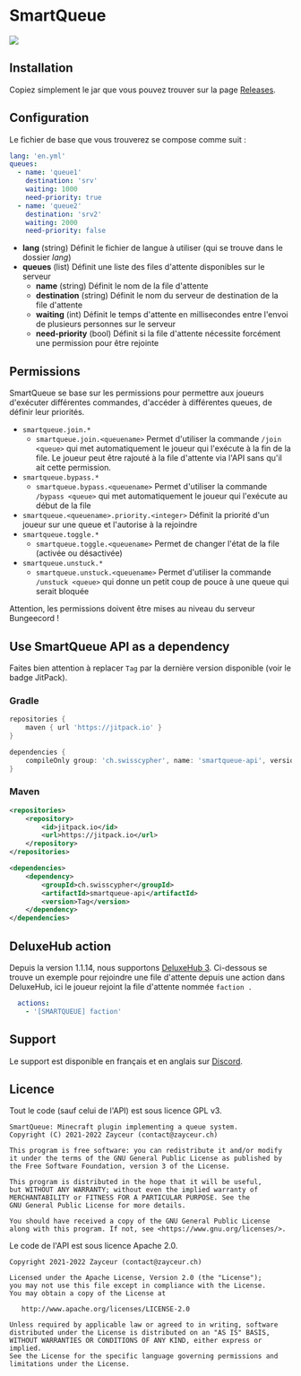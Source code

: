 # SmartQueue
[![](https://jitpack.io/v/ch.swisscypher/smartqueue-api.svg)](https://jitpack.io/#ch.swisscypher/smartqueue-api)

## Installation

Copiez simplement le jar que vous pouvez trouver sur la page [Releases](https://github.com/Swisscypher/smartqueue/releases). 

## Configuration

Le fichier de base que vous trouverez se compose comme suit :
```yml
lang: 'en.yml'
queues:
  - name: 'queue1'
    destination: 'srv'
    waiting: 1000
    need-priority: true
  - name: 'queue2'
    destination: 'srv2'
    waiting: 2000
    need-priority: false
```

* **lang** (string) Définit le fichier de langue à utiliser (qui se trouve dans le dossier _lang_)
* **queues** (list) Définit une liste des files d'attente disponibles sur le serveur
  * **name** (string) Définit le nom de la file d'attente
  * **destination** (string) Définit le nom du serveur de destination de la file d'attente
  * **waiting** (int) Définit le temps d'attente en millisecondes entre l'envoi de plusieurs personnes sur le serveur
  * **need-priority** (bool) Définit si la file d'attente nécessite forcément une permission pour être rejointe
## Permissions

SmartQueue se base sur les permissions pour permettre aux joueurs d'exécuter différentes commandes, d'accéder à différentes queues, de définir leur priorités.

* `smartqueue.join.*`
  * `smartqueue.join.<queuename>` Permet d'utiliser la commande `/join <queue>` qui met automatiquement le joueur qui l'exécute à la fin de la file. Le joueur peut être rajouté à la file d'attente via l'API sans qu'il ait cette permission.
* `smartqueue.bypass.*`
  * `smartqueue.bypass.<queuename>` Permet d'utiliser la commande `/bypass <queue>` qui met automatiquement le joueur qui l'exécute au début de la file
* `smartqueue.<queuename>.priority.<integer>` Définit la priorité d'un joueur sur une queue et l'autorise à la rejoindre
* `smartqueue.toggle.*`
  * `smartqueue.toggle.<queuename>` Permet de changer l'état de la file (activée ou désactivée)
* `smartqueue.unstuck.*`
  * `smartqueue.unstuck.<queuename>` Permet d'utiliser la commande `/unstuck <queue>` qui donne un petit coup de pouce à une queue qui serait bloquée

Attention, les permissions doivent être mises au niveau du serveur Bungeecord !
## Use SmartQueue API as a dependency

Faites bien attention à replacer `Tag` par la dernière version disponible (voir le badge JitPack).

### Gradle

```groovy
repositories {
    maven { url 'https://jitpack.io' }
}
```

```groovy
dependencies {
    compileOnly group: 'ch.swisscypher', name: 'smartqueue-api', version: 'Tag'
}
```

### Maven

```xml
<repositories>
    <repository>
        <id>jitpack.io</id>
        <url>https://jitpack.io</url>
    </repository>
</repositories>

<dependencies>
    <dependency>
        <groupId>ch.swisscypher</groupId>
        <artifactId>smartqueue-api</artifactId>
        <version>Tag</version>
    </dependency>
</dependencies>
```

## DeluxeHub action

Depuis la version 1.1.14, nous supportons [DeluxeHub 3](https://www.spigotmc.org/resources/deluxehub-3-professional-hub-management.49425/).
Ci-dessous se trouve un exemple pour rejoindre une file d'attente depuis une action dans DeluxeHub, ici le joueur rejoint la file d'attente nommée `faction .`

```yaml
  actions:
    - '[SMARTQUEUE] faction'
```

## Support

Le support est disponible en français et en anglais sur [Discord](https://discord.gg/UTr4frTxMS).

## Licence

Tout le code (sauf celui de l'API) est sous licence GPL v3.
```
SmartQueue: Minecraft plugin implementing a queue system.
Copyright (C) 2021-2022 Zayceur (contact@zayceur.ch)

This program is free software: you can redistribute it and/or modify
it under the terms of the GNU General Public License as published by
the Free Software Foundation, version 3 of the License.

This program is distributed in the hope that it will be useful,
but WITHOUT ANY WARRANTY; without even the implied warranty of
MERCHANTABILITY or FITNESS FOR A PARTICULAR PURPOSE. See the
GNU General Public License for more details.

You should have received a copy of the GNU General Public License
along with this program. If not, see <https://www.gnu.org/licenses/>.
```

Le code de l'API est sous licence Apache 2.0.

```
Copyright 2021-2022 Zayceur (contact@zayceur.ch)

Licensed under the Apache License, Version 2.0 (the "License");
you may not use this file except in compliance with the License.
You may obtain a copy of the License at

   http://www.apache.org/licenses/LICENSE-2.0

Unless required by applicable law or agreed to in writing, software
distributed under the License is distributed on an "AS IS" BASIS,
WITHOUT WARRANTIES OR CONDITIONS OF ANY KIND, either express or implied.
See the License for the specific language governing permissions and
limitations under the License.
```